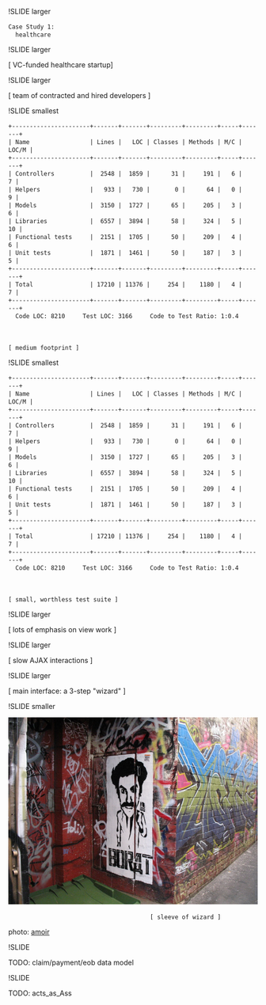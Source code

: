 
!SLIDE larger

	Case Study 1:  
	  healthcare
	
!SLIDE larger

[ VC-funded healthcare startup]

!SLIDE  larger

[ team of contracted and hired developers ]
	
!SLIDE  smallest

    +----------------------+-------+-------+---------+---------+-----+-------+
    | Name                 | Lines |   LOC | Classes | Methods | M/C | LOC/M |
    +----------------------+-------+-------+---------+---------+-----+-------+
    | Controllers          |  2548 |  1859 |      31 |     191 |   6 |     7 |
    | Helpers              |   933 |   730 |       0 |      64 |   0 |     9 |
    | Models               |  3150 |  1727 |      65 |     205 |   3 |     6 |
    | Libraries            |  6557 |  3894 |      58 |     324 |   5 |    10 |
    | Functional tests     |  2151 |  1705 |      50 |     209 |   4 |     6 |
    | Unit tests           |  1871 |  1461 |      50 |     187 |   3 |     5 |
    +----------------------+-------+-------+---------+---------+-----+-------+
    | Total                | 17210 | 11376 |     254 |    1180 |   4 |     7 |
    +----------------------+-------+-------+---------+---------+-----+-------+
      Code LOC: 8210     Test LOC: 3166     Code to Test Ratio: 1:0.4



    [ medium footprint ]


!SLIDE  smallest

    +----------------------+-------+-------+---------+---------+-----+-------+
    | Name                 | Lines |   LOC | Classes | Methods | M/C | LOC/M |
    +----------------------+-------+-------+---------+---------+-----+-------+
    | Controllers          |  2548 |  1859 |      31 |     191 |   6 |     7 |
    | Helpers              |   933 |   730 |       0 |      64 |   0 |     9 |
    | Models               |  3150 |  1727 |      65 |     205 |   3 |     6 |
    | Libraries            |  6557 |  3894 |      58 |     324 |   5 |    10 |
    | Functional tests     |  2151 |  1705 |      50 |     209 |   4 |     6 |
    | Unit tests           |  1871 |  1461 |      50 |     187 |   3 |     5 |
    +----------------------+-------+-------+---------+---------+-----+-------+
    | Total                | 17210 | 11376 |     254 |    1180 |   4 |     7 |
    +----------------------+-------+-------+---------+---------+-----+-------+
      Code LOC: 8210     Test LOC: 3166     Code to Test Ratio: 1:0.4



    [ small, worthless test suite ]

!SLIDE  larger

[ lots of emphasis on view work ]

!SLIDE larger

[ slow AJAX interactions ]

!SLIDE larger

[ main interface:  a 3-step "wizard" ]

!SLIDE smaller

<img src="sleeve_of_wizard.jpg" class="sleeve">

<br/>

                                        	[ sleeve of wizard ]

<div class="photo-credits">
 photo: <a href="http://www.flickr.com/photos/amoir/300675038/">amoir</a>
</div>




!SLIDE

TODO:  claim/payment/eob data model

!SLIDE

TODO:  acts_as_Ass

